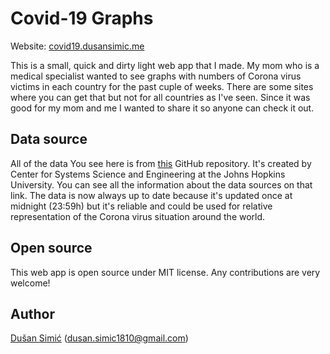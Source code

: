 # Covid-19 Graphs

Website: [covid19.dusansimic.me](http://covid19.dusansimic.me)

This is a small, quick and dirty light web app that I made. My mom who is a medical specialist wanted to see graphs with numbers of Corona virus victims in each country for the past cuple of weeks. There are some sites where you can get that but not for all countries as I've seen. Since it was good for my mom and me I wanted to share it so anyone can check it out.

## Data source

All of the data You see here is from [this](https://github.com/CSSEGISandData/COVID-19) GitHub repository. It's created by Center for Systems Science and Engineering at the Johns Hopkins University. You can see all the information about the data sources on that link.
The data is now always up to date because it's updated once at midnight (23:59h) but it's reliable and could be used for relative representation of the Corona virus situation around the world.

## Open source

This web app is open source under MIT license. Any contributions are very welcome!

## Author

[Dušan Simić](https://github.com/dusansimic) ([dusan.simic1810@gmail.com](mailto:dusan.simic1810@gmail.com))